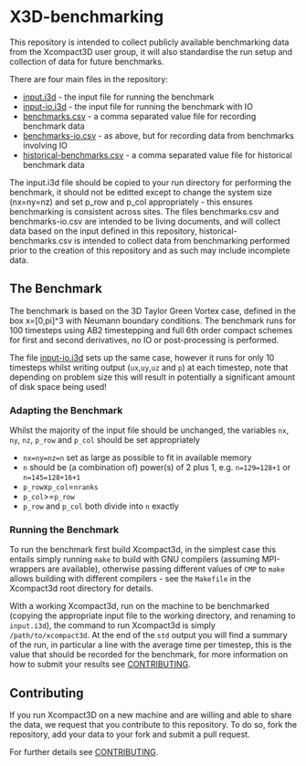 # X3D-benchmarking

This repository is intended to collect publicly available benchmarking data from the Xcompact3D user
group, it will also standardise the run setup and collection of data for future benchmarks.

There are four main files in the repository:
- [input.i3d](./input.i3d) - the input file for running the benchmark
- [input-io.i3d](./input-io.i3d) - the input file for running the benchmark with IO
- [benchmarks.csv](./benchmarks.csv) - a comma separated value file for recording benchmark data
- [benchmarks-io.csv](./benchmarks-io.csv) - as above, but for recording data from benchmarks involving IO
- [historical-benchmarks.csv](./historical-benchmarks.csv) - a comma separated value file for
historical benchmark data

The input.i3d file should be copied to your run directory for performing the benchmark, it should
not be editted except to change the system size (nx=ny=nz) and set p_row and p_col appropriately -
this ensures benchmarking is consistent across sites.
The files benchmarks.csv and benchmarks-io.csv are intended to be living documents, and will collect
data based on the input defined in this repository, historical-benchmarks.csv is intended to collect
data from benchmarking performed prior to the creation of this repository and as such may include
incomplete data.

## The Benchmark

The benchmark is based on the 3D Taylor Green Vortex case, defined in the box x=[0,pi]^3 with Neumann
boundary conditions.
The benchmark runs for 100 timesteps using AB2 timestepping and full 6th order compact schemes for
first and second derivatives, no IO or post-processing is performed.

The file [input-io.i3d](./input-io.i3d) sets up the same case, however it runs for only 10 timesteps
whilst writing output (`ux`,`uy`,`uz` and `p`) at each timestep, note that depending on problem size
this will result in potentially a significant amount of disk space being used!

### Adapting the Benchmark

Whilst the majority of the input file should be unchanged, the variables `nx`, `ny`, `nz`, `p_row` and
`p_col` should be set appropriately
- `nx=ny=nz=n` set as large as possible to fit in available memory
- `n` should be (a combination of) power(s) of 2 plus 1, e.g. `n=129=128+1` or `n=145=128+16+1`
- `p_row`x`p_col`=`nranks`
- `p_col`>=`p_row`
- `p_row` and `p_col` both divide into `n` exactly

### Running the Benchmark

To run the benchmark first build Xcompact3d, in the simplest case this entails simply running `make`
to build with GNU compilers (assuming MPI-wrappers are available), otherwise passing different
values of `CMP` to `make` allows building with different compilers - see the `Makefile` in the
Xcompact3d root directory for details.

With a working Xcompact3d, run on the machine to be benchmarked (copying the appropriate input file
to the working directory, and renaming to `input.i3d`), the command to run Xcompact3d is simply
`/path/to/xcompact3d`.
At the end of the `std` output you will find a summary of the run, in particular a line with the
average time per timestep, this is the value that should be recorded for the benchmark, for more
information on how to submit your results see [CONTRIBUTING](./CONTRIBUTING.md).

## Contributing

If you run Xcompact3D on a new machine and are willing and able to share the data, we request that
you contribute to this repository.
To do so, fork the repository, add your data to your fork and submit a pull request.

For further details see [CONTRIBUTING](./CONTRIBUTING.md).
